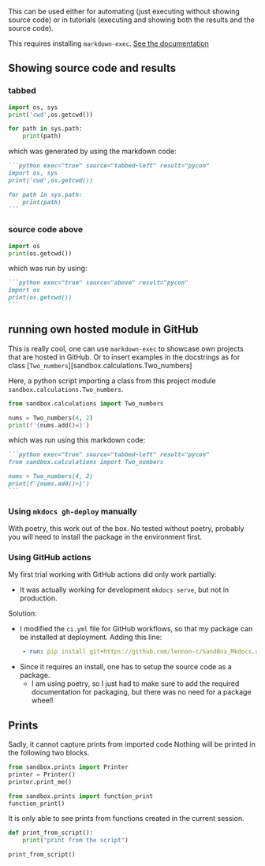 This can be used either for automating (just executing without showing source code) or in tutorials (executing and showing both the results and the source code).


This requires installing `markdown-exec`. [See the documentation](https://pawamoy.github.io/markdown-exec/usage/)


## Showing source code and results
###  tabbed
```python exec="true" source="tabbed-left" result="pycon"
import os, sys 
print('cwd',os.getcwd())

for path in sys.path:
    print(path)
```
which was generated by using the markdown code: 

````markdown  
```python exec="true" source="tabbed-left" result="pycon"
import os, sys 
print('cwd',os.getcwd())

for path in sys.path:
    print(path)
```
````

### source code above

```python exec="true" source="above" result="pycon"
import os
print(os.getcwd())
```

which was run by using: 
````md
```python exec="true" source="above" result="pycon"
import os
print(os.getcwd())
```
````

## running own hosted module in GitHub
This is really cool, one can use `markdown-exec` to showcase own projects that are hosted in GitHub. Or to insert examples in the docstrings as for class [`Two_numbers`][sandbox.calculations.Two_numbers]


Here, a python script importing a class from this project module `sandbox.calculations.Two_numbers`.

```python exec="true" source="tabbed-left" result="pycon"  
from sandbox.calculations import Two_numbers

nums = Two_numbers(4, 2)
print(f'{nums.add()=}')
```

which was run using this markdown code:

````md
```python exec="true" source="tabbed-left" result="pycon"  
from sandbox.calculations import Two_numbers

nums = Two_numbers(4, 2)
print(f'{nums.add()=}')
```
````
### Using `mkdocs gh-deploy` manually

With poetry, this work out of the box.
No tested without poetry, probably you will need to install the package in the environment first. 

### Using GitHub actions

My first trial working with GitHub actions did only work  partially:

- It was actually working for development `mkdocs serve`, but not in production.

Solution:

-  I modified the `ci.yml` file for GitHub workflows, so that my package can be installed at deployment. Adding this line:

```yml title="ci.yml"
    - run: pip install git+https://github.com/lennon-c/SandBox_Mkdocs.git
```

- Since it requires an install, one has to setup the source code as a package.
    - I am using poetry, so I just had to make sure to add the required documentation for packaging, but there was no need for a package wheel! 



## Prints 

Sadly, it cannot capture prints from imported code
Nothing will be printed in the following two blocks.

```python exec="true" source="tabbed-left" result="pycon"
from sandbox.prints import Printer 
printer = Printer()
printer.print_me()
```

```python exec="1" source="tabbed-left" result="pycon"
from sandbox.prints import function_print
function_print()
```

It is only able to see prints from functions created in the current session. 

```python exec="1" source="tabbed-left" result="pycon"
def print_from_script():
    print("print from the script")

print_from_script()
```